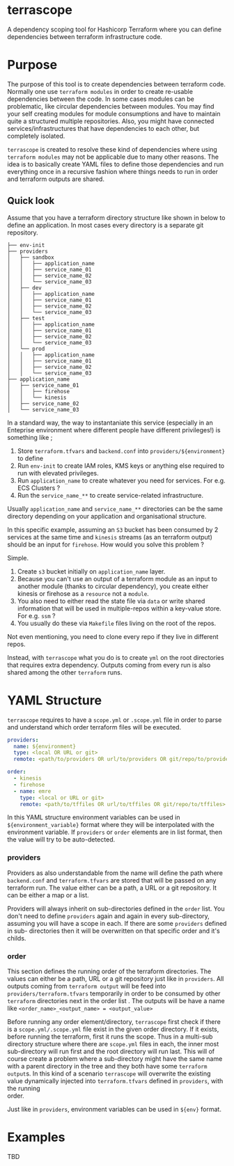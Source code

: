 # terrascope
A dependency scoping tool for Hashicorp Terraform where you can define dependencies between terraform infrastructure code.

# Purpose
The purpose of this tool is to create dependencies between terraform code. Normally one use `terraform modules` in order
 to create re-usable dependencies between the code. In some cases modules can be problematic, like circular dependencies
  between modules. You may find your self creating modules for module consumptions and have to maintain quite a 
  structured multiple repositories. Also, you might have connected services/infrastructures that have dependencies to 
  each other, but completely isolated.

`terrascope` is created to resolve these kind of dependencies where using `terraform modules` may not be applicable due 
to many other reasons. The idea is to basically create YAML files to define those dependencies and run everything once 
in a recursive fashion where things needs to run in order and terraform outputs are shared.

## Quick look
Assume that you have a terraform directory structure like shown in below to define an application. In most cases every 
directory is a separate git repository. 

```
├── env-init
├── providers
│   ├── sandbox
│   │   ├── application_name
│   │   ├── service_name_01
│   │   ├── service_name_02
│   │   └── service_name_03
│   ├── dev
│   │   ├── application_name
│   │   ├── service_name_01
│   │   ├── service_name_02
│   │   └── service_name_03
│   ├── test
│   │   ├── application_name
│   │   ├── service_name_01
│   │   ├── service_name_02
│   │   └── service_name_03
│   └── prod
│   │   ├── application_name
│   │   ├── service_name_01
│   │   ├── service_name_02
│   │   └── service_name_03
├── application_name
│   ├── service_name_01
│   │   ├── firehose
│   │   └── kinesis
│   ├── service_name_02
│   └── service_name_03
```

In a standard way, the way to instantaniate this service (especially in an Enteprise environment where different people 
have different privileges!) is something like ; 

1. Store `terraform.tfvars` and `backend.conf` into `providers/${environment}` to define 
2. Run `env-init` to create IAM roles, KMS keys or anything else required to run with elevated privileges.
3. Run `application_name` to create whatever you need for services. For e.g. ECS Clusters ? 
4. Run the `service_name_**` to create service-related infrastructure.

Usually `application_name` and `service_name_**` directories can be the same directory depending on your application and
 organisational structure. 

In this specific example, assuming an `S3` bucket has been consumed by 2 services at the same time and `kinesis` streams
 (as an terraform output) should be an input for `firehose`. How would you solve this problem ?

Simple.

1. Create `s3` bucket initially on `application_name` layer. 
2. Because you can't use an output of a terraform module as an input to another module (thanks to circular dependency), 
you create either kinesis or firehose as a `resource` not a `module`.
3. You also need to either read the state file via `data` or write shared information that will be used in 
multiple-repos within a key-value store. For e.g. `ssm` ?
4. You usually do these via `Makefile` files living on the root of the repos.

Not even mentioning, you need to clone every repo if they live in different repos.

Instead, with `terrascope` what you do is to create `yml` on the root directories that requires extra dependency. 
Outputs coming from every run is also shared among the other `terraform` runs.

# YAML Structure
`terrascope` requires to have a `scope.yml` or `.scope.yml` file in order to parse and understand which order terraform 
files will be executed.

```yaml
providers:
  name: ${environment} 
  type: <local OR URL or git>
  remote: <path/to/providers OR url/to/providers OR git/repo/to/providers>

order:
  - kinesis
  - firehose
  - name: emre
    type: <local or URL or git>
    remote: <path/to/tffiles OR url/to/tffiles OR git/repo/to/tffiles>
```

In this YAML structure environment variables can be used in `${environment_variable}` format where they will be 
interpolated with the environment variable. If `providers` or `order` elements are in list format, then the value will 
try to be auto-detected.

### providers
Providers as also understandable from the name will define the path where `backend.conf` and `terraform.tfvars` are 
stored that will be passed on any terraform run. The value either can be a path, a URL or a git repository. It can be 
either a map or a list.

Providers will always inherit on sub-directories defined in the `order` list. You don't need to define `providers` again
and again in every sub-directory, assuming you will have a scope in each. If there are some `providers` defined in sub-
directories then it will be overwritten on that specific order and it's childs. 

### order
This section defines the running order of the terraform directories. The values can either be a path, URL or a git 
repository just like in `providers`. All outputs coming from `terraform output` will be feed into 
`providers/terraform.tfvars` temporarily in order to be consumed by other `terraform` directories next in the order list
. The outputs will be have a name like `<order_name>_<output_name> = <output_value>`  

Before running any order element/directory, `terrascope` first check if there is a `scope.yml/.scope.yml` file exist in
the given order directory. If it exists, before running the terraform, first it runs the scope. Thus in a multi-sub
directory structure where there are `scope.yml` files in each, the inner most sub-directory will run first and the root
directory will run last. This will of course create a problem where a sub-directory might have the same name with a 
parent directory in the tree and they both have some `terraform output`s. In this kind of a scenario `terrascope` will
overwrite the existing value dynamically injected into `terraform.tfvars` defined in `providers`, with the running \
order.

Just like in `providers`, environment variables can be used in `${env}` format. 

# Examples
 TBD
